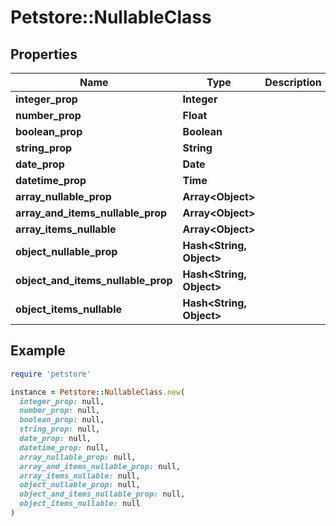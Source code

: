 # Petstore::NullableClass

## Properties

| Name | Type | Description | Notes |
| ---- | ---- | ----------- | ----- |
| **integer_prop** | **Integer** |  | [optional] |
| **number_prop** | **Float** |  | [optional] |
| **boolean_prop** | **Boolean** |  | [optional] |
| **string_prop** | **String** |  | [optional] |
| **date_prop** | **Date** |  | [optional] |
| **datetime_prop** | **Time** |  | [optional] |
| **array_nullable_prop** | **Array&lt;Object&gt;** |  | [optional] |
| **array_and_items_nullable_prop** | **Array&lt;Object&gt;** |  | [optional] |
| **array_items_nullable** | **Array&lt;Object&gt;** |  | [optional] |
| **object_nullable_prop** | **Hash&lt;String, Object&gt;** |  | [optional] |
| **object_and_items_nullable_prop** | **Hash&lt;String, Object&gt;** |  | [optional] |
| **object_items_nullable** | **Hash&lt;String, Object&gt;** |  | [optional] |

## Example

```ruby
require 'petstore'

instance = Petstore::NullableClass.new(
  integer_prop: null,
  number_prop: null,
  boolean_prop: null,
  string_prop: null,
  date_prop: null,
  datetime_prop: null,
  array_nullable_prop: null,
  array_and_items_nullable_prop: null,
  array_items_nullable: null,
  object_nullable_prop: null,
  object_and_items_nullable_prop: null,
  object_items_nullable: null
)
```
